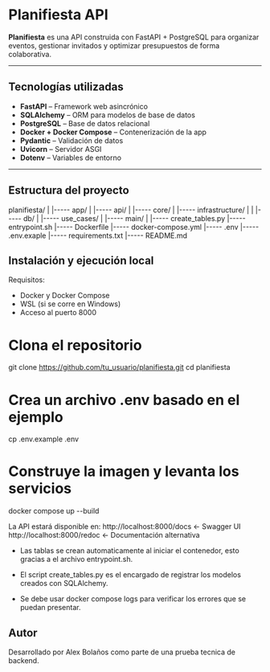 # Planifiesta API

**Planifiesta** es una API construida con FastAPI + PostgreSQL para organizar eventos, gestionar invitados y optimizar presupuestos de forma colaborativa.

---

##  Tecnologías utilizadas

- **FastAPI** – Framework web asincrónico
- **SQLAlchemy** – ORM para modelos de base de datos
- **PostgreSQL** – Base de datos relacional
- **Docker + Docker Compose** – Contenerización de la app
- **Pydantic** – Validación de datos
- **Uvicorn** – Servidor ASGI
- **Dotenv** – Variables de entorno

---

##  Estructura del proyecto

planifiesta/
|
|----- app/
|         |----- api/
|         |----- core/
|         |-----  infrastructure/
|         |         |----- db/
|         |----- use_cases/
|         |----- main/
|
|----- create_tables.py
|----- entrypoint.sh
|----- Dockerfile
|----- docker-compose.yml
|----- .env
|----- .env.exaple
|----- requirements.txt
|----- README.md

## Instalación y ejecución local

 Requisitos:
  * Docker y Docker Compose
  * WSL (si se corre en Windows)
  * Acceso al puerto 8000

  # Clona el repositorio
  git clone https://github.com/tu_usuario/planifiesta.git
  cd planifiesta

  # Crea un archivo .env basado en el ejemplo
  cp .env.example .env

  # Construye la imagen y levanta los servicios
  docker compose up --build

  La API estará disponible en:
  http://localhost:8000/docs ← Swagger UI
  http://localhost:8000/redoc ← Documentación alternativa
          

* Las tablas se crean automaticamente al iniciar el contenedor, esto gracias a el archivo entrypoint.sh.

* El script create_tables.py es el encargado de registrar los modelos creados con SQLAlchemy.

* Se debe usar  docker compose logs para verificar los errores que se puedan presentar.

## Autor
Desarrollado por Alex Bolaños como parte de una prueba tecnica de backend.

